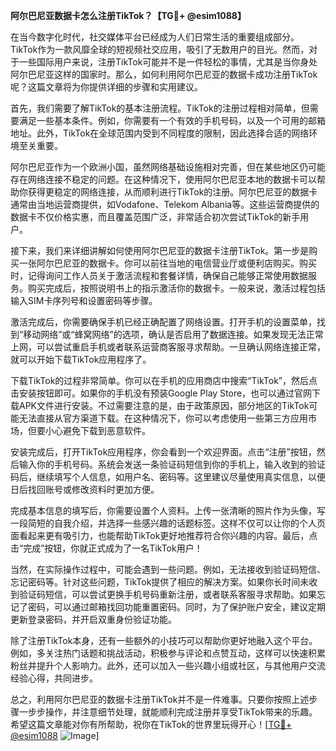 **阿尔巴尼亚数据卡怎么注册TikTok？【TG💪+ @esim1088】**

在当今数字化时代，社交媒体平台已经成为人们日常生活的重要组成部分。TikTok作为一款风靡全球的短视频社交应用，吸引了无数用户的目光。然而，对于一些国际用户来说，注册TikTok可能并不是一件轻松的事情，尤其是当你身处阿尔巴尼亚这样的国家时。那么，如何利用阿尔巴尼亚的数据卡成功注册TikTok呢？这篇文章将为你提供详细的步骤和实用建议。

首先，我们需要了解TikTok的基本注册流程。TikTok的注册过程相对简单，但需要满足一些基本条件。例如，你需要有一个有效的手机号码，以及一个可用的邮箱地址。此外，TikTok在全球范围内受到不同程度的限制，因此选择合适的网络环境至关重要。

阿尔巴尼亚作为一个欧洲小国，虽然网络基础设施相对完善，但在某些地区仍可能存在网络连接不稳定的问题。在这种情况下，使用阿尔巴尼亚本地的数据卡可以帮助你获得更稳定的网络连接，从而顺利进行TikTok的注册。阿尔巴尼亚的数据卡通常由当地运营商提供，如Vodafone、Telekom Albania等。这些运营商提供的数据卡不仅价格实惠，而且覆盖范围广泛，非常适合初次尝试TikTok的新手用户。

接下来，我们来详细讲解如何使用阿尔巴尼亚的数据卡注册TikTok。第一步是购买一张阿尔巴尼亚的数据卡。你可以前往当地的电信营业厅或便利店购买。购买时，记得询问工作人员关于激活流程和套餐详情，确保自己能够正常使用数据服务。购买完成后，按照说明书上的指示激活你的数据卡。一般来说，激活过程包括输入SIM卡序列号和设置密码等步骤。

激活完成后，你需要确保手机已经正确配置了网络设置。打开手机的设置菜单，找到“移动网络”或“蜂窝网络”的选项，确认是否启用了数据连接。如果发现无法正常上网，可以尝试重启手机或者联系运营商客服寻求帮助。一旦确认网络连接正常，就可以开始下载TikTok应用程序了。

下载TikTok的过程非常简单。你可以在手机的应用商店中搜索“TikTok”，然后点击安装按钮即可。如果你的手机没有预装Google Play Store，也可以通过官网下载APK文件进行安装。不过需要注意的是，由于政策原因，部分地区的TikTok可能无法直接从官方渠道下载。在这种情况下，你可以考虑使用一些第三方应用市场，但要小心避免下载到恶意软件。

安装完成后，打开TikTok应用程序，你会看到一个欢迎界面。点击“注册”按钮，然后输入你的手机号码。系统会发送一条验证码短信到你的手机上，输入收到的验证码后，继续填写个人信息，如用户名、密码等。这里建议尽量使用真实信息，以便日后找回账号或修改资料时更加方便。

完成基本信息的填写后，你需要设置个人资料。上传一张清晰的照片作为头像，写一段简短的自我介绍，并选择一些感兴趣的话题标签。这样不仅可以让你的个人页面看起来更有吸引力，也能帮助TikTok更好地推荐符合你兴趣的内容。最后，点击“完成”按钮，你就正式成为了一名TikTok用户！

当然，在实际操作过程中，可能会遇到一些问题。例如，无法接收到验证码短信、忘记密码等。针对这些问题，TikTok提供了相应的解决方案。如果你长时间未收到验证码短信，可以尝试更换手机号码重新注册，或者联系客服寻求帮助。如果忘记了密码，可以通过邮箱找回功能重置密码。同时，为了保护账户安全，建议定期更新登录密码，并开启双重身份验证功能。

除了注册TikTok本身，还有一些额外的小技巧可以帮助你更好地融入这个平台。例如，多关注热门话题和挑战活动，积极参与评论和点赞互动，这样可以快速积累粉丝并提升个人影响力。此外，还可以加入一些兴趣小组或社区，与其他用户交流经验心得，共同进步。

总之，利用阿尔巴尼亚的数据卡注册TikTok并不是一件难事。只要你按照上述步骤一步步操作，并注意细节处理，就能顺利完成注册并享受TikTok带来的乐趣。希望这篇文章能对你有所帮助，祝你在TikTok的世界里玩得开心！[[TG💪+ @esim1088](https://t.me/s/esim1088) ![Image](https://i.postimg.cc/4NQfJmqS/Snipaste-2025-05-13-00-14-12.png)]